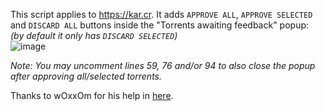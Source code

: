 This script applies to https://kar.cr.
It adds `APPROVE ALL`, `APPROVE SELECTED` and `DISCARD ALL` buttons inside the "Torrents awaiting feedback" popup:  
_(by default it only has `DISCARD SELECTED`)_  
![image](https://i.imgur.com/9okUtOK.jpg)

_Note: You may uncomment lines 59, 76 and/or 94 to also close the popup after approving all/selected torrents._

Thanks to wOxxOm for his help in [here](http://stackoverflow.com/questions/34072802/insertbefore-enclosed-in-addeventlistener-click-and-called-via-mutationobserv).